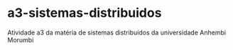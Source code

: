 # a3-sistemas-distribuidos
Atividade a3 da matéria de sistemas distribuídos da universidade Anhembi Morumbi
